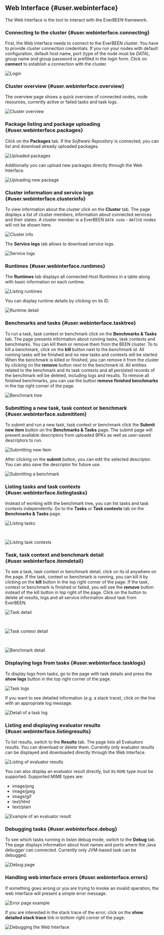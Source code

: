 ## Web Interface {#user.webinterface}

The Web Interface is the tool to interact with the EverBEEN framework.
   

### Connecting to the cluster {#user.webinterface.connecting}
First, the Web Interface needs to connect to the EverBEEN cluster. You have to provide cluster connection credentials. If you run your nodes with default configuration, default host name, port (type of the node must be *DATA*), group name and group password is prefilled in the login form. Click on **connect** to establish a connection with the cluster.

![Login](images/wi/login_page_01.png)



### Cluster overview {#user.webinterface.overview}
The overview page shows a quick overview of connected nodes, node resources, currently active or failed tasks and task logs.

![Cluster overview](images/wi/overview_01.png)



### Package listing and package uploading {#user.webinterface.packages}
Click on the **Packages** tab. If the *Software Repository* is connected, you can list and download already uploaded packages.

![Uploaded packages](images/wi/packages_listing_01.png)

Additionally you can upload new packages directly through the Web Interface.

![Uploading new package](images/wi/packages_uploading_01.png)



### Cluster information and service logs {#user.webinterface.clusterinfo}
To view information about the cluster  click on the **Cluster** tab. The page displays a list of cluster members, information about connected services and their states. A cluster member is a EverBEEN `DATA node` - `NATIVE` nodes will not be shown here.

![Cluster info](images/wi/cluster_01.png)

The **Service logs** tab allows to download service logs.

![Service logs](images/wi/service_logs_01.png)




### Runtimes {#user.webinterface.runtimes}
The **Runtimes** tab displays all connected *Host Runtimes* in a table along with basic information on each runtime. 

![Listing runtimes](images/wi/runtimes_01.png)

You can display runtime details by clicking on its ID.

![Runtime detail](images/wi/runtime_detail_01.png)




### Benchmarks and tasks {#user.webinterface.tasktree}
To run a task, task context or benchmark click on the **Benchmarks & Tasks** tab. The page presents information about running tasks, task contexts and benchmarks. You can kill them or remove them from the BEEN cluster. To to kill a benchmark, click on the **kill** button next to the *benchmark id*. All running tasks will be finished and no new tasks and contexts will be started. When the benchmark is killed or finished, you can remove it from the cluster by clicking on the **remove** button next to the benchmark id. All entities related to the benchmark and its task contexts and all persisted records of the benchmark will be deleted, including logs and results. To remove all finished benchmarks, you can use the button **remove finished benchmarks** in the top right corner of the page.

![Benchmark tree](images/wi/benchmark_tasks__benchmark_tree_01.png)



### Submitting a new task, task context or benchmark {#user.webinterface.submititem}
To submit and run a new task, task context or benchmark click the **Submit new item** button on the **Benchmarks & Tasks** page. The submit page will present available descriptors from uploaded BPKs as well as user-saved descriptors to run.
 
![Submitting new item](images/wi/benchmark_tasks__submit_new_item_01.png)

After clicking on the **submit** button, you can edit the selected descriptor. You can also save the descriptor for future use.

![Submitting a benchmark](images/wi/submit_benchmark_01.png)



### Listing tasks and task contexts {#user.webinterface.listingtasks}
Instead of working with the benchmark tree, you can list tasks and task contexts independently. Go to the **Tasks** or **Task contexts** tab on the **Benchmarks & Tasks** page. 

![Listing tasks](images/wi/benchmark_tasks__tasks_01.png)

&nbsp;&nbsp;&nbsp;&nbsp;<br/>

![Listing task contexts](images/wi/benchmark_tasks__task_contexts_01.png)



### Task, task context and benchmark detail {#user.webinterface.itemdetail}
To see a task, task context or benchmark detail, click on its id anywhere on the page. If the task, context or benchmark is running, you can kill it by clicking on the **kill** button in the top right corner of the page. If the task, context or benchmark is finished or failed, you will see the **remove** button instead of the kill button in top right of the page. Click on the button to delete all results, logs and all service information about task from EverBEEN.

![Task detail](images/wi/task_detail_01.png)

&nbsp;&nbsp;&nbsp;&nbsp;<br/>

![Task context detail](images/wi/task_context_detail_01.png)

&nbsp;&nbsp;&nbsp;&nbsp;<br/>

![Benchmark detail](images/wi/benchmark_detail_01.png)





### Displaying logs from tasks {#user.webinterface.tasklogs}
To display logs from tasks, go to the page with task details and press the **show logs** button in the top right corner of the page. 

![Task logs](images/wi/task_logs_detail_01.png)

If you want to see detailed information (e.g. a stack trace), click on the line with an appropriate log message.

![Detail of a task log](images/wi/task_log_detail_01.png)




### Listing and displaying evaluator results {#user.webinterface.listingresults}
To list results, switch to the **Results** tab. The page lists all Evaluators results. You can download or delete them. Currently only evaluator results can be displayed and downloaded directly through the Web Interface.

![Listing of evaluator results](images/wi/results_01.png)

You can also display an evaluator result directly, but its `MIME` type must be supported. Supported MIME types are:

* image/png
* image/jpeg
* image/gif
* text/html
* text/plain
 
![Example of an evaluator result](images/wi/evaluator_result_example_01.png)


### Debugging tasks {#user.webinterface.debug}
To see which tasks running in *listen* debug mode, switch to the **Debug** tab. The page displays information about host names and ports where the Java debugger can connected. Currently only JVM-based task can be debugged.

![Debug page](images/wi/debug_01.png)



### Handling web interface errors {#user.webinterface.errors}
If something goes wrong or you are trying to invoke an invalid operation, the web interface will present a simple error message.

![Error page example](images/wi/example_error_page_01.png)

If you are interested in the stack trace of the error, click on the **show detailed stack trace** link in bottom right corner of the page.

![Debugging the Web Interface](images/wi/example_been_debug_page_01.png)
